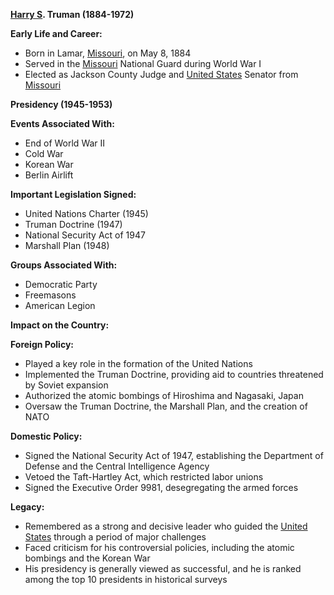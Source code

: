**[Harry S](./../Harry-S/). Truman (1884-1972)**

**Early Life and Career:**
* Born in Lamar, [Missouri](./../Missouri/), on May 8, 1884
* Served in the [Missouri](./../Missouri/) National Guard during World War I
* Elected as Jackson County Judge and [United States](./../United-States/) Senator from [Missouri](./../Missouri/)

**Presidency (1945-1953)**

**Events Associated With:**
* End of World War II
* Cold War
* Korean War
* Berlin Airlift

**Important Legislation Signed:**
* United Nations Charter (1945)
* Truman Doctrine (1947)
* National Security Act of 1947
* Marshall Plan (1948)

**Groups Associated With:**
* Democratic Party
* Freemasons
* American Legion

**Impact on the Country:**

**Foreign Policy:**
* Played a key role in the formation of the United Nations
* Implemented the Truman Doctrine, providing aid to countries threatened by Soviet expansion
* Authorized the atomic bombings of Hiroshima and Nagasaki, Japan
* Oversaw the Truman Doctrine, the Marshall Plan, and the creation of NATO

**Domestic Policy:**
* Signed the National Security Act of 1947, establishing the Department of Defense and the Central Intelligence Agency
* Vetoed the Taft-Hartley Act, which restricted labor unions
* Signed the Executive Order 9981, desegregating the armed forces

**Legacy:**
* Remembered as a strong and decisive leader who guided the [United States](./../United-States/) through a period of major challenges
* Faced criticism for his controversial policies, including the atomic bombings and the Korean War
* His presidency is generally viewed as successful, and he is ranked among the top 10 presidents in historical surveys